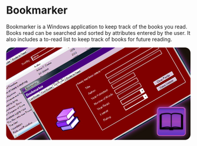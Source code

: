 # Bookmarker
Bookmarker is a Windows application to keep track of the books you read. Books read can be searched and sorted by attributes entered by the user. It also includes a to-read list to keep track of books for future reading.

![Image of Bookmarker](https://github.com/pshelb/bookmarker/blob/master/Bookmarker/Project%20Resources/appBookmarker.png)
